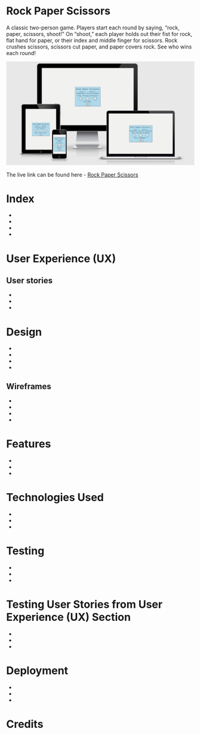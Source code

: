 # Rock Paper Scissors

A classic two-person game. 
Players start each round by saying, “rock, paper, scissors, shoot!”
On “shoot,” each player holds out their fist for rock, flat hand for paper, or their index and middle finger for scissors.
Rock crushes scissors, scissors cut paper, and paper covers rock. See who wins each round!

![multi screen](README/responsive.JPG)

The live link can be found here - [Rock Paper Scissors](https://aleksandrdenis.github.io/RockPaperScissors/)

# Index
*
*
*
*
# User Experience (UX)
## User stories
*
*
*
# Design
*
*
*
*
## Wireframes
*
*
*
*
# Features
*
*
*
# Technologies Used
*
*
*
# Testing
*
*
*
# Testing User Stories from User Experience (UX) Section
*
*
*
# Deployment
*
*
*
# Credits
